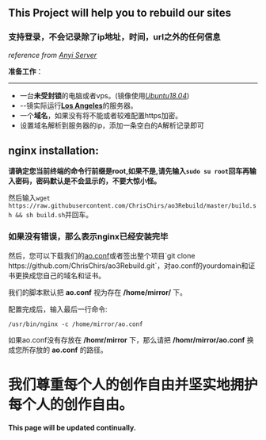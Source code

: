 ## This Project will help you to rebuild our sites
### 支持登录，不会记录除了ip地址，时间，url之外的任何信息
*reference from [Anyi Server](https://zh.wikimirror.org/wiki/help)*

**准备工作**：

---
* 一台**未受封锁**的电脑或者vps。(镜像使用[*Ubuntu18.04*]("https://releases.ubuntu.com/18.04.4/"))
*   --镜实际运行[**Los Angeles**]("https://en.wikipedia.org/wiki/Los_Angeles")的服务器。
* 一个**域名**，如果没有将不能或者较难配置https加密。
* 设置域名解析到服务器的ip，添加一条空白的A解析记录即可
## nginx installation:
**请确定您当前终端的命令行前缀是root,如果不是,请先输入`sudo su root`回车再输入密码，密码默认是不会显示的，不要大惊小怪。**

然后输入`wget https://raw.githubusercontent.com/ChrisChirs/ao3Rebuild/master/build.sh && sh build.sh`并回车。

### 如果没有错误，那么表示nginx已经安装完毕

然后，您可以下载我们的[ao.conf]("https://raw.githubusercontent.com/ChrisChirs/ao3Rebuild/master/ao.conf")或者签出整个项目`git clone https://github.com/ChrisChirs/ao3Rebuild.git`，对ao.conf的yourdomain和证书更换成您自己的域名和证书。

我们的脚本默认把 **ao.conf** 视为存在 **/home/mirror/** 下。

配置完成后，输入最后一行命令:

`/usr/bin/nginx -c /home/mirror/ao.conf`

如果ao.conf没有存放在 **/homr/mirror** 下，那么请把 **/homr/mirror/ao.conf** 换成您所存放的 **ao.conf** 的路径。

# 我们尊重每个人的创作自由并坚实地拥护每个人的创作自由。

#### This page will be updated continually.
